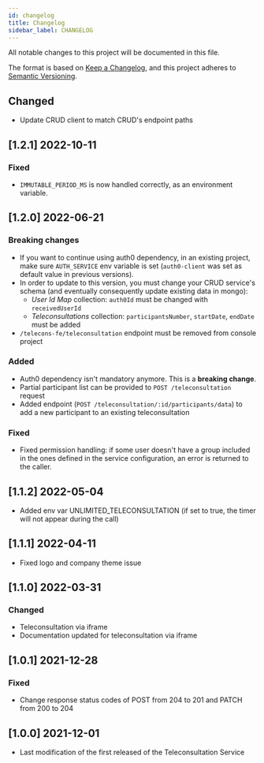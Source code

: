 ```yaml
---
id: changelog
title: Changelog
sidebar_label: CHANGELOG
---
```

All notable changes to this project will be documented in this file.

The format is based on [Keep a Changelog](https://keepachangelog.com/en/1.0.0/),
and this project adheres to [Semantic Versioning](https://semver.org/spec/v2.0.0.html).

## Changed
- Update CRUD client to match CRUD's endpoint paths

## [1.2.1] 2022-10-11

### Fixed
- `IMMUTABLE_PERIOD_MS` is now handled correctly, as an environment variable.

## [1.2.0] 2022-06-21

### Breaking changes

- If you want to continue using auth0 dependency, in an existing project, make sure `AUTH_SERVICE` env variable is set (`auth0-client` was set as default value in previous versions).
- In order to update to this version, you must change your CRUD service's schema (and eventually consequently update existing data in mongo):
  - _User Id Map_ collection: `auth0Id` must be changed with `receivedUserId`
  - _Teleconsultations_ collection: `participantsNumber`,  `startDate`, `endDate` must be added
- `/telecons-fe/teleconsultation` endpoint must be removed from console project

### Added

- Auth0 dependency isn't mandatory anymore. This is a **breaking change**. 
- Partial participant list can be provided to `POST /teleconsultation` request
- Added endpoint (`POST /teleconsultation/:id/participants/data`) to add a new participant to an existing teleconsultation 

### Fixed

- Fixed permission handling: if some user doesn't have a group included in the ones defined in the service configuration, an error is returned to the caller.

## [1.1.2] 2022-05-04

- Added env var UNLIMITED_TELECONSULTATION (if set to true, the timer will not appear during the call)

## [1.1.1] 2022-04-11

- Fixed logo and company theme issue

## [1.1.0] 2022-03-31

### Changed

- Teleconsultation via iframe
- Documentation updated for teleconsultation via iframe

## [1.0.1] 2021-12-28

### Fixed

- Change response status codes of POST from 204 to 201 and PATCH from 200 to 204

## [1.0.0] 2021-12-01

- Last modification of the first released of the Teleconsultation Service

